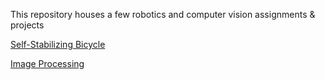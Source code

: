 This repository houses a few robotics and computer vision assignments & projects

[Self-Stabilizing Bicycle](https://github.com/Ebaker310/Robotics-and-Computer-Vision/tree/master/01%20Intro%20to%20Robotics/Final%20Project)

[Image Processing](https://github.com/Ebaker310/Robotics-and-Computer-Vision/tree/master/02%20Robotic%20Systems/Assignments)
